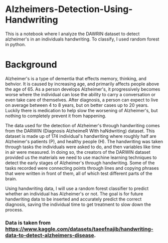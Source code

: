 # Alzheimers-Detection-Using-Handwriting
This is a notebook where I analyze the DAWRIN dataset to detect alzheimer's in an individuals handwriting. To classify, I used random forest in python.

# Background
  Alzheimer's is a type of dementia that effects memory, thinking, and behvior. It is caused by increasing age, and primarily affects people above the age of 65. As a person develops Alzheimer's, it progressively becomes worse where the individual can lose the ability to carry a conversation or even take care of themselves. After diagnosis, a person can expect to live on average between 4 to 8 years, but on better cases up to 20 years. Luckily there is medication to help slow the worsening of Alzheimer's, but nothing to completely prevent it from happening.
  
  The data used for the detection of Alzheimer's through handwriting comes from the DARWIN (Diagnosis AlzheimeR WIth haNdwriting) dataset. This dataset is made up of 174 individual's handwriting where roughly half are Alzheimer's patients (P), and healthy people (H). The handwriting was taken through tasks the individuals were asked to do, and then variables like time in air were measured. In doing so, the creators of the DARWIN dataset provided us the materials we need to use machine learning techniques to detect the early stages of Alzheimer's through handwriting. Some of the tasks recorded were connecting points through lines and copying phrases that were written in front of them, all of which test different parts of the brain.

  Using handwriting data, I will use a random forest classifier to predict whether an individual has Alzheimer's or not. The goal is for future handwriting data to be inserted and accurately predict the correct diagnosis, saving the individual time to get treatment to slow down the process.

### Data is taken from https://www.kaggle.com/datasets/taeefnajib/handwriting-data-to-detect-alzheimers-disease.
